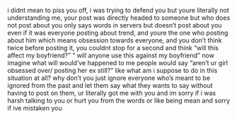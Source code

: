 i didnt mean to piss you off, i was trying to defend you but youre literally not understanding me, your post was directly headed to someone but who does not post about you only says words in servers but doesn’t post about you even if it was everyone posting about trend, and youre the one who posting about him which means obsession towards everyone, and you don’t think twice before posting it, you couldnt stop for a second and think “will this affect my boyfriend?” “ will anyone use this against my boyfriend” now imagine what will would’ve happened to me people would say “aren’t ur girl obsessed over/ posting her ex still?” like what am i suppose to do in this situation at all? why don’t you just ignore everyone who’s meant to be ignored from the past and let them say what they wants to say without having to post on them, ur literally got me with you and im sorry if i was harsh talking to you or hurt you from the words or like being mean and sorry if ive mistaken you
